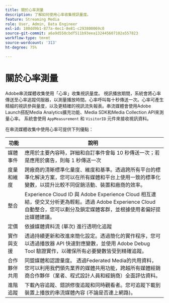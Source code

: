 ```yaml
---
title: 關於心率測量
description: 了解如何使用心率收集視訊量度。
feature: Streaming Media
role: User, Admin, Data Engineer
exl-id: 180dd9b1-877a-4ec1-8e81-c293800069c0
source-git-commit: a6a9d550cbdf511b93eea132445607102a557823
workflow-type: tm+mt
source-wordcount: '313'
ht-degree: 75%

---
```


# 關於心率測量

Adobe串流媒體收集使用「心率」收集視訊量度。 視訊播放期間，系統會將心率傳送至心率追蹤伺服器，以測量播放時間。心率呼叫每十秒傳送一次。心率可產生精細的視訊參與量度，以及更精確的視訊流失報表。串流媒體會使用Adobe Launch搭配Media Analytics擴充功能、Media SDK和Media Collection API來測量心率。 系統會使用 `AppMeasurement` 和 `VisitorID` 元件來接收視訊資料。

在串流媒體收集中使用心率可提供下列優點：

| 功能 | 說明 |
|---|---|
| 媒體事件 | 應用於主要內容時，詳細和自訂事件會每 10 秒傳送一次；若是應用於廣告，則每 1 秒傳送一次 |
| 度量和維度 | 跨廠商的清晰標準化量度、維度和基準。透過跨所有平台的標準化解決方案，您可以在所有媒體和平台上使用一致的標準化變數，以提升比較不同促銷活動、裝置和廠商的效率。 |
| 整合 | Experience Cloud ID 與 Adobe Experience Cloud 相互連結，使交叉分析更為輕鬆。透過 Adobe Experience Cloud 自動整合，您可以劃分及鎖定媒體客群，並根據使用者偏好提出媒體建議。 |
| 定價 | 依據媒體資料流 (單次) 進行透明化追蹤 |
| 實作與支援 | 透過持續更新和改進來簡化設定。透過簡化的實作程序，您可以透過播放器 API 快速對應變數，並使用 Adobe Debug Tool 驗證實作，以確保所有必要變數皆受到精確追蹤。 |
| 合作夥伴共用 | 同盟媒體和認證量度。 透過Federated Media的共用資料，您可以利用我們領先業界的媒體共用功能，跨越所有媒體經銷商合作夥伴（業者、程式設計人員和經銷商）全面評估資料。 |
| 進階追蹤 | 下載內容追蹤、錯誤修復追蹤和同時觀看者。您可追蹤下載到裝置上播放的串流媒體內容 (不論是否連上網路)。 |
